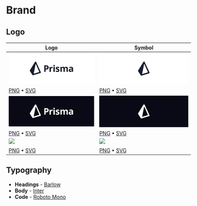 # Brand

## Logo

| Logo | Symbol |
|-|-|
| ![](https://github.com/prisma/presskit/raw/main/Assets/Preview-Prisma-DarkLogo.png) | ![](https://github.com/prisma/presskit/raw/main/Assets/Preview-Prisma-DarkSymbol.png) |
| [PNG](https://github.com/prisma/presskit/raw/main/Assets/Prisma-DarkLogo) • [SVG](https://github.com/prisma/presskit/raw/main/Assets/Prisma-DarkLogo.svg) | [PNG](https://github.com/prisma/presskit/raw/main/Assets/Prisma-DarkSymbol) • [SVG](https://github.com/prisma/presskit/raw/main/Assets/Prisma-DarkSymbol.svg) |
| ![](https://github.com/prisma/presskit/raw/main/Assets/Preview-Prisma-LightLogo.png) | ![](https://github.com/prisma/presskit/raw/main/Assets/Preview-Prisma-LightSymbol.png) |
| [PNG](https://github.com/prisma/presskit/raw/main/Assets/Prisma-LightLogo.png) • [SVG](https://github.com/prisma/presskit/raw/main/Assets/Prisma-LightLogo.svg) | [PNG](https://github.com/prisma/presskit/raw/main/Assets/Prisma-LightSymbol) • [SVG](https://github.com/prisma/presskit/raw/main/Assets/Prisma-LightSymbol.svg) |
| ![](https://github.com/prisma/presskit/raw/main/Assets/Preview-Prisma-IndigoLogo.png) | ![](https://github.com/prisma/presskit/raw/main/Assets/Preview-Prisma-IndigoSymbol.png) |
| [PNG](https://github.com/prisma/presskit/raw/main/Assets/Prisma-IndigoLogo.png) • [SVG](https://github.com/prisma/presskit/raw/main/Assets/Prisma-IndigoLogo.svg) | [PNG](https://github.com/prisma/presskit/raw/main/Assets/Prisma-IndigoLogo.png) • [SVG](https://github.com/prisma/presskit/raw/main/Assets/Prisma-IndigoLogo.svg) |


## Typography

- **Headings** - [Barlow](https://fonts.google.com/specimen/Barlow)
- **Body** - [Inter](https://fonts.google.com/specimen/Inter)
- **Code** - [Roboto Mono](https://fonts.google.com/specimen/Roboto+Mono)
